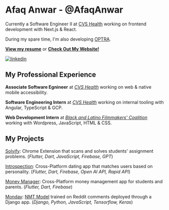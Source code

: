 # Afaq Anwar - @AfaqAnwar

Currently a Software Engineer II at [CVS Health](https://www.cvshealth.com/) working on frontend development with Next.js & React.

During my spare time, I'm also developing [OPTRA](https://www.optra.app/).

[**View my resume**](https://drive.google.com/file/d/1JpFyDsDIGxzJOw5KFidJT6mJzMNuIgH6/view?usp=sharing) or [**Check Out My Website!**](https://www.afaqanwar.com)

[![linkedin](https://img.shields.io/badge/-@AfaqAnwar-161616?style=flat-square&labelColor=161616&logo=LinkedIn&logoColor=white&color=161616)](https://www.linkedin.com/in/AfaqAnwar/)  
## My Professional Experience

**Associate Software Egnineer** at [_CVS Health_](https://www.cvshealth.com/) working on web & native mobile accessibility.

**Software Engineering Intern** at [_CVS Health_](https://www.cvshealth.com/) working on internal tooling with Angular, TypeScript & GCP.

**Web Development Intern** at [_Black and Latino Filmmakers' Coalition_](https://blackandlatinofilm.com/) working with Wordpress, JavaScript, HTML & CSS.

## My Projects

[Solvify](https://github.com/AfaqAnwar/solvify): Chrome Extension that scans and solves students' assignment problems. (_Flutter, Dart, JavaScript, Firebase, GPT_)

[Introspection](https://github.com/AfaqAnwar/introspection): Cross-Platform dating app that matches users based on personality. (_Flutter, Dart, Firebase, Open AI API, Rapid API_)

[Money Manager](https://github.com/AfaqAnwar/money-manager): Cross-Platform money management app for students and parents. (_Flutter, Dart, Firebase_)

[Monday](https://github.com/AfaqAnwar/Monday): [NMT Model](https://github.com/AfaqAnwar/Rennon) trained on Reddit comments deployed through a Django app. (_Django, Python, JavaScript, Tensorflow, Keras_)
